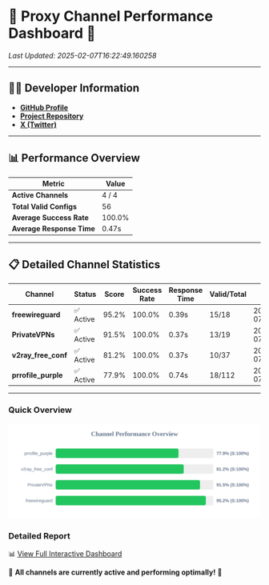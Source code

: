 # 🌟 Proxy Channel Performance Dashboard 🌟

_Last Updated: 2025-02-07T16:22:49.160258_

---

## 👩‍💻 Developer Information

- **[GitHub Profile](https://github.com/4n0nymou3)**  
- **[Project Repository](https://github.com/4n0nymou3/multi-proxy-config-fetcher)**  
- **[X (Twitter)](https://x.com/4n0nymou3)**  

---

## 📊 Performance Overview

| Metric                | Value       |
|-----------------------|-------------|
| **Active Channels**   | 4 / 4       |
| **Total Valid Configs** | 56          |
| **Average Success Rate** | 100.0%      |
| **Average Response Time** | 0.47s       |

---

## 📋 Detailed Channel Statistics

| Channel          | Status     | Score  | Success Rate | Response Time | Valid/Total | Last Success               |
|------------------|------------|--------|--------------|---------------|-------------|----------------------------|
| **freewireguard**  | ✅ Active  | 95.2%  | 100.0% | 0.39s         | 15/18       | 2025-02-07T16:22:49.158289 |
| **PrivateVPNs**  | ✅ Active  | 91.5%  | 100.0% | 0.37s         | 13/19       | 2025-02-07T16:22:48.745212 |
| **v2ray_free_conf**  | ✅ Active  | 81.2%  | 100.0% | 0.37s         | 10/37       | 2025-02-07T16:22:48.342624 |
| **prrofile_purple**  | ✅ Active  | 77.9%  | 100.0% | 0.74s         | 18/112       | 2025-02-07T16:22:47.939676 |

---

### Quick Overview
<div align="center">
  <a href="https://raw.githubusercontent.com/nullluser/NullRepo/refs/heads/main/assets/channel_stats_chart.svg">
    <img src="https://raw.githubusercontent.com/nullluser/NullRepo/refs/heads/main/assets/channel_stats_chart.svg" alt="Source Performance Statistics" width="800">
  </a>
</div>

### Detailed Report
📊 [View Full Interactive Dashboard](https://htmlpreview.github.io/?https://github.com/nullluser/NullRepo/blob/main/assets/performance_report.html)

🎉 **All channels are currently active and performing optimally!** 🎉
